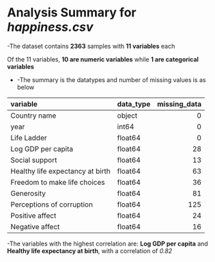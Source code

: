 # Analysis Summary for _happiness.csv_

-The dataset contains **2363** samples with **11 variables** each

Of the 11 variables, **10 are numeric variables** while **1 are categorical variables** 

* -The summary is the datatypes and number of missing values is as below

| variable                         | data_type   |   missing_data |
|:---------------------------------|:------------|---------------:|
| Country name                     | object      |              0 |
| year                             | int64       |              0 |
| Life Ladder                      | float64     |              0 |
| Log GDP per capita               | float64     |             28 |
| Social support                   | float64     |             13 |
| Healthy life expectancy at birth | float64     |             63 |
| Freedom to make life choices     | float64     |             36 |
| Generosity                       | float64     |             81 |
| Perceptions of corruption        | float64     |            125 |
| Positive affect                  | float64     |             24 |
| Negative affect                  | float64     |             16 |

-The variables with the highest correlation are: **Log GDP per capita** and **Healthy life expectancy at birth**, with a correlation of _0.82_

